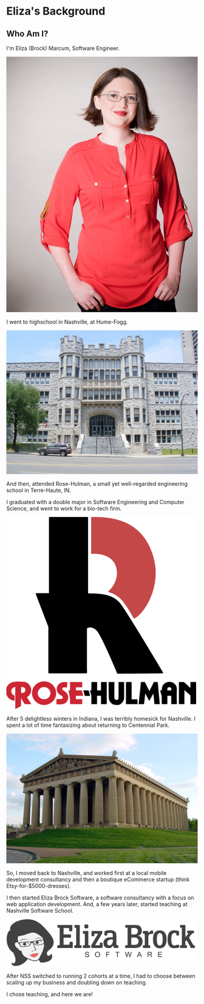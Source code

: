 # Eliza's Background

## Who Am I?

I'm Eliza (Brock) Marcum, Software Engineer.

![](elizas-background-1-eliza.jpg "Eliza")


I went to highschool in Nashville, at Hume-Fogg.

![](elizas-background-2-hume-fogg.jpg "Hume-Fogg")


And then, attended Rose-Hulman, a small yet well-regarded engineering school in Terre-Haute, IN.

I graduated with a double major in Software Engineering and Computer Science, and went to work for a bio-tech firm.

![](elizas-background-3-rose-hulman.png "Rose-Hulman")


After 5 delightless winters in Indiana, I was terribly homesick for Nashville.  I spent a lot of time fantasizing about returning to Centennial Park.

![](elizas-background-4-nashville.jpg "The Parthenon")

So, I moved back to Nashville, and worked first at a local mobile development consultancy and then a boutique eCommerce startup (think Etsy-for-$5000-dresses).

I then started Eliza Brock Software, a software consultancy with a focus on web application development. And, a few years later, started teaching at Nashville Software School.

![](elizas-background-5-eliza-brock-software.png "Eliza Brock Software")

After NSS switched to running 2 cohorts at a time, I had to choose between scaling up my business and doubling down on teaching.

I chose teaching, and here we are!

